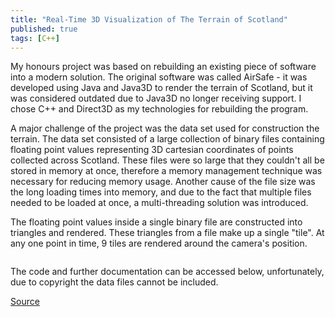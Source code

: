 ```yaml
---
title: "Real-Time 3D Visualization of The Terrain of Scotland"
published: true
tags: [C++]
---
```


My honours project was based on rebuilding an existing piece of software into a modern solution. The original software
was called AirSafe - it was developed using Java and Java3D to render the terrain of Scotland, but it was considered outdated
due to Java3D no longer receiving support. I chose C++ and Direct3D as my technologies for rebuilding the program.

A major challenge of the project was the data set used for construction the terrain. The data set consisted of a large
collection of binary files containing floating point values representing 3D cartesian coordinates of points 
collected across Scotland. These files were so large that they couldn't all be stored in memory at once, therefore a 
memory management technique was necessary for reducing memory usage. Another cause of the file size was the long loading times
into memory, and due to the fact that multiple files needed to be loaded at once, a multi-threading solution was introduced.

The floating point values inside a single binary file are constructed into triangles and rendered. These triangles from
a file make up a single "tile". At any one point in time, 9 tiles are rendered around the camera's position.

<img src="{{ site.url }}{{ site.baseurl }}/images/finalyearproject/dundee.png" alt="">

The code and further documentation can be accessed below, unfortunately, due to copyright the data files cannot be included.

[Source](https://github.com/nikodems/final-year-project)